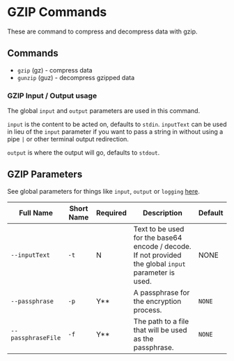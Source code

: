 # GZIP Commands

These are command to compress and decompress data with gzip.

## Commands

* `gzip` (gz) - compress data
* `gunzip` (guz) - decompress gzipped data

### GZIP Input / Output usage

The global `input` and `output` parameters are used in this command.

`input` is the content to be acted on, defaults to `stdin`. `inputText` can be used in lieu of the `input` parameter if you want to pass a string in without using a pipe `|` or other terminal output redirection.

`output` is where the output will go, defaults to `stdout`.

## GZIP Parameters

See global parameters for things like `input`, `output` or `logging` [here](../README.md).

| Full Name | Short Name | Required | Description | Default |
|-----|-----|-----|-----|-----|
| `--inputText` | `-t` | N | Text to be used for the base64 encode / decode. If not provided the global `input` parameter is used. | NONE |
| `--passphrase` | `-p` | Y** | A passphrase for the encryption process. | `NONE` |
| `--passphraseFile` | `-f` | Y** | The path to a file that will be used as the passphrase. | `NONE` |
